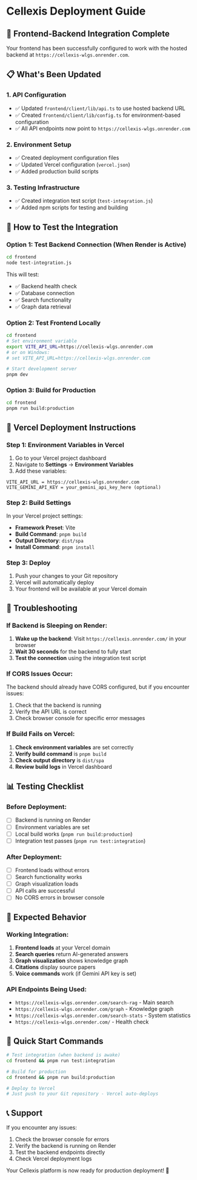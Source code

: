 # Cellexis Deployment Guide

## 🚀 Frontend-Backend Integration Complete

Your frontend has been successfully configured to work with the hosted backend at `https://cellexis-wlgs.onrender.com`.

## 📋 What's Been Updated

### 1. API Configuration
- ✅ Updated `frontend/client/lib/api.ts` to use hosted backend URL
- ✅ Created `frontend/client/lib/config.ts` for environment-based configuration
- ✅ All API endpoints now point to `https://cellexis-wlgs.onrender.com`

### 2. Environment Setup
- ✅ Created deployment configuration files
- ✅ Updated Vercel configuration (`vercel.json`)
- ✅ Added production build scripts

### 3. Testing Infrastructure
- ✅ Created integration test script (`test-integration.js`)
- ✅ Added npm scripts for testing and building

## 🧪 How to Test the Integration

### Option 1: Test Backend Connection (When Render is Active)
```bash
cd frontend
node test-integration.js
```

This will test:
- ✅ Backend health check
- ✅ Database connection
- ✅ Search functionality
- ✅ Graph data retrieval

### Option 2: Test Frontend Locally
```bash
cd frontend
# Set environment variable
export VITE_API_URL=https://cellexis-wlgs.onrender.com
# or on Windows:
# set VITE_API_URL=https://cellexis-wlgs.onrender.com

# Start development server
pnpm dev
```

### Option 3: Build for Production
```bash
cd frontend
pnpm run build:production
```

## 🚀 Vercel Deployment Instructions

### Step 1: Environment Variables in Vercel
1. Go to your Vercel project dashboard
2. Navigate to **Settings** → **Environment Variables**
3. Add these variables:

```
VITE_API_URL = https://cellexis-wlgs.onrender.com
VITE_GEMINI_API_KEY = your_gemini_api_key_here (optional)
```

### Step 2: Build Settings
In your Vercel project settings:
- **Framework Preset**: Vite
- **Build Command**: `pnpm build`
- **Output Directory**: `dist/spa`
- **Install Command**: `pnpm install`

### Step 3: Deploy
1. Push your changes to your Git repository
2. Vercel will automatically deploy
3. Your frontend will be available at your Vercel domain

## 🔧 Troubleshooting

### If Backend is Sleeping on Render:
1. **Wake up the backend**: Visit `https://cellexis.onrender.com/` in your browser
2. **Wait 30 seconds** for the backend to fully start
3. **Test the connection** using the integration test script

### If CORS Issues Occur:
The backend should already have CORS configured, but if you encounter issues:
1. Check that the backend is running
2. Verify the API URL is correct
3. Check browser console for specific error messages

### If Build Fails on Vercel:
1. **Check environment variables** are set correctly
2. **Verify build command** is `pnpm build`
3. **Check output directory** is `dist/spa`
4. **Review build logs** in Vercel dashboard

## 📊 Testing Checklist

### Before Deployment:
- [ ] Backend is running on Render
- [ ] Environment variables are set
- [ ] Local build works (`pnpm run build:production`)
- [ ] Integration test passes (`pnpm run test:integration`)

### After Deployment:
- [ ] Frontend loads without errors
- [ ] Search functionality works
- [ ] Graph visualization loads
- [ ] API calls are successful
- [ ] No CORS errors in browser console

## 🎯 Expected Behavior

### Working Integration:
1. **Frontend loads** at your Vercel domain
2. **Search queries** return AI-generated answers
3. **Graph visualization** shows knowledge graph
4. **Citations** display source papers
5. **Voice commands** work (if Gemini API key is set)

### API Endpoints Being Used:
- `https://cellexis-wlgs.onrender.com/search-rag` - Main search
- `https://cellexis-wlgs.onrender.com/graph` - Knowledge graph
- `https://cellexis-wlgs.onrender.com/search-stats` - System statistics
- `https://cellexis-wlgs.onrender.com/` - Health check

## 🚀 Quick Start Commands

```bash
# Test integration (when backend is awake)
cd frontend && pnpm run test:integration

# Build for production
cd frontend && pnpm run build:production

# Deploy to Vercel
# Just push to your Git repository - Vercel auto-deploys
```

## 📞 Support

If you encounter any issues:
1. Check the browser console for errors
2. Verify the backend is running on Render
3. Test the backend endpoints directly
4. Check Vercel deployment logs

Your Cellexis platform is now ready for production deployment! 🎉
